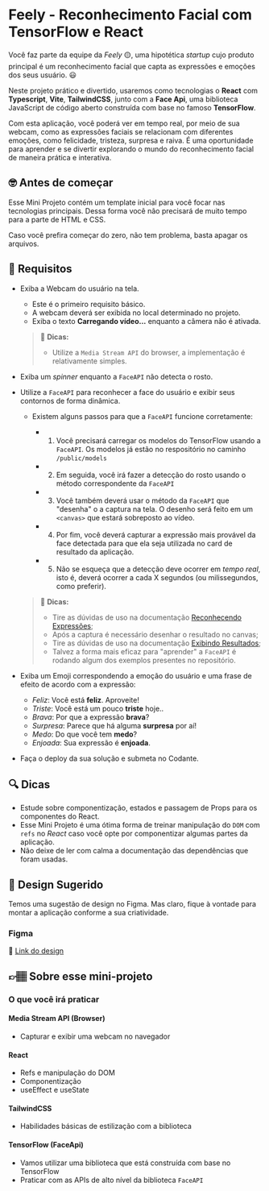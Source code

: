 # Feely - Reconhecimento Facial com TensorFlow e React

Você faz parte da equipe da _Feely_ 🟡, uma hipotética _startup_ cujo produto principal é um reconhecimento facial que capta as expressões e emoções dos seus usuário. 😃

Neste projeto prático e divertido, usaremos como tecnologias o **React** com **Typescript**, **Vite**, **TailwindCSS**, junto com a **Face Api**, uma biblioteca JavaScript de código aberto construída com base no famoso **TensorFlow**.

Com esta aplicação, você poderá ver em tempo real, por meio de sua webcam, como as expressões faciais se relacionam com diferentes emoções, como felicidade, tristeza, surpresa e raiva. É uma oportunidade para aprender e se divertir explorando o mundo do reconhecimento facial de maneira prática e interativa.

## 🤓 Antes de começar

Esse Mini Projeto contém um template inicial para você focar nas tecnologias principais. Dessa forma você não precisará de muito tempo para a parte de HTML e CSS.

Caso você prefira começar do zero, não tem problema, basta apagar os arquivos.

## 🔨 Requisitos

- Exiba a Webcam do usuário na tela.

  - Este é o primeiro requisito básico.
  - A webcam deverá ser exibida no local determinado no projeto.
  - Exiba o texto **Carregando vídeo...** enquanto a câmera não é ativada.

  > 👀 **Dicas:**
  >
  > - Utilize a `Media Stream API` do browser, a implementação é relativamente simples.

- Exiba um _spinner_ enquanto a `FaceAPI` não detecta o rosto.
- Utilize a `FaceAPI` para reconhecer a face do usuário e exibir seus contornos de forma dinâmica.
  
  - Existem alguns passos para que a `FaceAPI` funcione corretamente:
  
    - 1. Você precisará carregar os modelos do TensorFlow usando a `FaceAPI`. Os modelos já estão no respositório no caminho `/public/models`
    - 2. Em seguida, você irá fazer a detecção do rosto usando o método correspondente da `FaceAPI`  
    - 3. Você também deverá usar o método da `FaceAPI` que "desenha" o a captura na tela. O desenho será feito em um `<canvas>` que estará sobreposto ao vídeo.
    - 4. Por fim, você deverá capturar a expressão mais provável da face detectada para que ela seja utilizada no card de resultado da aplicação.
    - 5. Não se esqueça que a detecção deve ocorrer em _tempo real_, isto é, deverá ocorrer a cada X segundos (ou milissegundos, como preferir).

  > 👀 **Dicas:**
  >
  > - Tire as dúvidas de uso na documentação [Reconhecendo Expressões](https://github.com/justadudewhohacks/face-api.js#recognizing-face-expressions);
  > - Após a captura é necessário desenhar o resultado no canvas;
  > - Tire as dúvidas de uso na documentação [Exibindo Resultados](https://github.com/justadudewhohacks/face-api.js#displaying-detection-results);
  > - Talvez a forma mais eficaz para "aprender" a `FaceAPI` é rodando algum dos exemplos presentes no repositório.

- Exiba um Emoji correspondendo a emoção do usuário e uma frase de efeito de acordo com a expressão:
  
  - _Feliz_: Você está **feliz**. Aproveite!
  - _Triste_: Você está um pouco **triste** hoje..
  - _Brava_: Por que a expressão **brava**?
  - _Surpresa_: Parece que há alguma **surpresa** por aí!
  - _Medo_: Do que você tem **medo**?
  - _Enjoada_: Sua expressão é **enjoada**.

- Faça o deploy da sua solução e submeta no Codante.

## 🔍 Dicas

- Estude sobre componentização, estados e passagem de Props para os componentes do React.
- Esse Mini Projeto é uma ótima forma de treinar manipulação do `DOM` com `refs` no _React_ caso você opte por componentizar algumas partes da aplicação.
- Não deixe de ler com calma a documentação das dependências que foram usadas.

## 🎨 Design Sugerido

Temos uma sugestão de design no Figma. Mas claro, fique à vontade para montar a aplicação conforme a sua criatividade.

### Figma

🔗 [Link do design](https://www.figma.com/community/file/1331723409593653011/mini-projeto-reconhecimento-facial)

## 👉🏽 Sobre esse mini-projeto

### O que você irá praticar

#### Media Stream API (Browser)

- Capturar e exibir uma webcam no navegador

#### React

- Refs e manipulação do DOM
- Componentização
- useEffect e useState

#### TailwindCSS

- Habilidades básicas de estilização com a biblioteca

#### TensorFlow (FaceApi)

- Vamos utilizar uma biblioteca que está construída com base no TensorFlow
- Praticar com as APIs de alto nível da biblioteca `FaceAPI`
